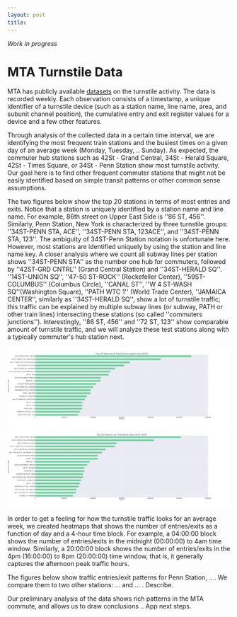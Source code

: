 ```yaml
---
layout: post
title: 
---
```


*Work in progress*

# MTA Turnstile Data

MTA has publicly available [datasets](http://web.mta.info/developers/turnstile.html) on the turnstile activity. The data is recorded weekly. Each observation consists of a timestamp, a unique identifier of a turnstile device (such as a station name, line name, area, and subunit channel position), the cumulative entry and exit register values for a device and a few other features.

Through analysis of the collected data in a certain time interval, we are identifying the most frequent train stations and the busiest times on a given day of an average week (Monday, Tuesday, .. Sunday). As expected, the commuter hub stations such as 42St - Grand Central, 34St - Herald Square, 42St - Times Square, or 34St - Penn Station show most turnstile activity. Our goal here is to find other frequent commuter stations that might not be easily identified based on simple transit patterns or other common sense assumptions.

The two figures below show the top 20 stations in terms of most entries and exits. Notice that a station is uniquely identified by a station name and line name. For example, 86th street on Upper East Side is ''86 ST, 456''. Similarly, Penn Station, New York is characterized by three turnstile groups: ''34ST-PENN STA, ACE'', ''34ST-PENN STA, 123ACE'', and ''34ST-PENN STA, 123''. The ambiguity of 34ST-Penn Station notation is unfortunate here. However, most stations are identified uniquely by using the station and line name key. A closer analysis where we count all subway lines per station shows ''34ST-PENN STA'' as the number one hub for commuters, followed by ''42ST-GRD CNTRL'' (Grand Central Station) and ''34ST-HERALD SQ''. ''14ST-UNION SQ'', ''47-50 ST-ROCK'' (Rockefeller Center), ''59ST-COLUMBUS'' (Columbus Circle), ''CANAL ST'', ''W 4 ST-WASH SQ''(Washington Square), ''PATH WTC 1'' (World Trade Center), ''JAMAICA CENTER'', similarly as ''34ST-HERALD SQ'', show a lot of turnstile traffic;
this traffic can be explained by multiple subway lines (or subway, PATH or other train lines)
intersecting these stations (so called ''commuters junctions'').
Interestingly, ''86 ST, 456'' and ''72 ST, 123'' show comparable amount of turnstile traffic, 
and we will analyze these test stations along with a typically commuter's hub station next.

![Top 20 Stations by total entries](/images/MTA/entries/top_20_entries_lines_stations.png)
![Top 20 Stations by total exits](/images/MTA/exits/top_20_exits_lines_stations.png)


<!--If we exclude ... , ... , .. and ... from our analysis, and plot the most frequent MTA stations again, we notice that ... is number 1 station, followed by ... and ... .
The entries and exits figures below show ...

Fig. entries, Fig. exits -- excluding obvious stops such as Penn, 42nd, Grand Central. -->

In order to get a feeling for how the turnstile traffic looks for an average week, we created heatmaps that shows the number of entries/exits as a function of day and a 4-hour time block. For example, a 04:00:00 block shows the number of entries/exits in the midnight (00:00:00) to 4am time window. Similarly, a 20:00:00 block shows the number of entries/exits in the 4pm (16:00:00) to 8pm (20:00:00) time window, that is, it generally captures the afternoon peak traffic hours.

The figures below show traffic entries/exit patterns for Penn Station, .. . We compare them to two other stations: ... and ... .
Describe.

Our preliminary analysis of the data shows rich patterns in the MTA commute, and allows us to draw conclusions ..
App next steps.






<!--![_config.yml]({{ site.baseurl }}/images/config.png)-->

<!--The easiest way to make your first post is to edit this one. Go into /_posts/ and update the Hello World markdown file. For more instructions head over to the [Jekyll Now repository](https://github.com/barryclark/jekyll-now) on GitHub.-->
